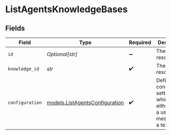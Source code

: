 # ListAgentsKnowledgeBases


## Fields

| Field                                                                                      | Type                                                                                       | Required                                                                                   | Description                                                                                |
| ------------------------------------------------------------------------------------------ | ------------------------------------------------------------------------------------------ | ------------------------------------------------------------------------------------------ | ------------------------------------------------------------------------------------------ |
| `id`                                                                                       | *Optional[str]*                                                                            | :heavy_minus_sign:                                                                         | The id of the resource                                                                     |
| `knowledge_id`                                                                             | *str*                                                                                      | :heavy_check_mark:                                                                         | The id of the resource                                                                     |
| `configuration`                                                                            | [models.ListAgentsConfiguration](../models/listagentsconfiguration.md)                     | :heavy_check_mark:                                                                         | Defines the configuration settings which can either be for a user message or a text entry. |